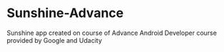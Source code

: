 # Sunshine-Advance
Sunshine app created on course of Advance Android Developer course provided by Google and Udacity
